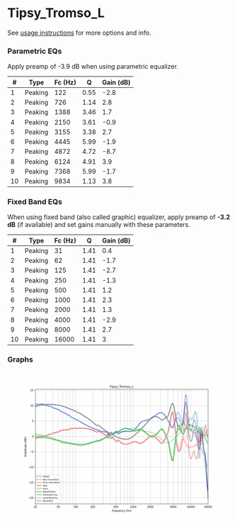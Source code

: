 # Tipsy_Tromso_L
See [usage instructions](https://github.com/jaakkopasanen/AutoEq#usage) for more options and info.

### Parametric EQs
Apply preamp of -3.9 dB when using parametric equalizer.

|   # | Type    |   Fc (Hz) |    Q |   Gain (dB) |
|-----|---------|-----------|------|-------------|
|   1 | Peaking |       122 | 0.55 |        -2.8 |
|   2 | Peaking |       726 | 1.14 |         2.8 |
|   3 | Peaking |      1388 | 3.46 |         1.7 |
|   4 | Peaking |      2150 | 3.61 |        -0.9 |
|   5 | Peaking |      3155 | 3.38 |         2.7 |
|   6 | Peaking |      4445 | 5.99 |        -1.9 |
|   7 | Peaking |      4872 | 4.72 |        -8.7 |
|   8 | Peaking |      6124 | 4.91 |         3.9 |
|   9 | Peaking |      7368 | 5.99 |        -1.7 |
|  10 | Peaking |      9834 | 1.13 |         3.8 |

### Fixed Band EQs
When using fixed band (also called graphic) equalizer, apply preamp of **-3.2 dB** (if available) and set gains manually with these parameters.

|   # | Type    |   Fc (Hz) |    Q |   Gain (dB) |
|-----|---------|-----------|------|-------------|
|   1 | Peaking |        31 | 1.41 |         0.4 |
|   2 | Peaking |        62 | 1.41 |        -1.7 |
|   3 | Peaking |       125 | 1.41 |        -2.7 |
|   4 | Peaking |       250 | 1.41 |        -1.3 |
|   5 | Peaking |       500 | 1.41 |         1.2 |
|   6 | Peaking |      1000 | 1.41 |         2.3 |
|   7 | Peaking |      2000 | 1.41 |         1.3 |
|   8 | Peaking |      4000 | 1.41 |        -2.9 |
|   9 | Peaking |      8000 | 1.41 |         2.7 |
|  10 | Peaking |     16000 | 1.41 |         3   |

### Graphs
![](./Tipsy_Tromso_L.png)
